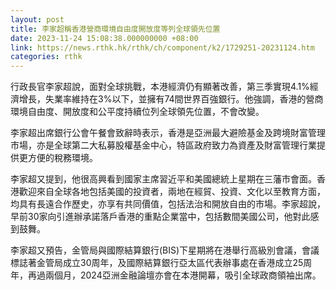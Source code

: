 ```yaml
---
layout: post
title: 李家超稱香港營商環境自由度開放度等列全球領先位置
date: 2023-11-24 15:08:38.000000000 +08:00
link: https://news.rthk.hk/rthk/ch/component/k2/1729251-20231124.htm
categories: rthk
---
```


行政長官李家超說，面對全球挑戰，本港經濟仍有顯著改善，第三季實現4.1%經濟增長，失業率維持在3%以下，並擁有74間世界百強銀行。他強調，香港的營商環境自由度、開放度和公平度持續位列全球領先位置，不會改變。

李家超出席銀行公會午餐會致辭時表示，香港是亞洲最大避險基金及跨境財富管理市場，亦是全球第二大私募股權基金中心，特區政府致力為資產及財富管理行業提供更方便的稅務環境。

李家超又提到，他很高興看到國家主席習近平和美國總統上星期在三藩市會面。香港歡迎來自全球各地包括美國的投資者，兩地在經貿、投資、文化以至教育方面，均具有長遠合作歷史，亦享有共同價值，包括法治和開放自由的市場。李家超說，早前30家向引進辦承諾落戶香港的重點企業當中，包括數間美國公司，他對此感到鼓舞。

李家超又預告，金管局與國際結算銀行(BIS)下星期將在港舉行高級別會議，會議標誌著金管局成立30周年，及國際結算銀行亞太區代表辦事處在香港成立25周年，再過兩個月，2024亞洲金融論壇亦會在本港開幕，吸引全球政商領袖出席。
